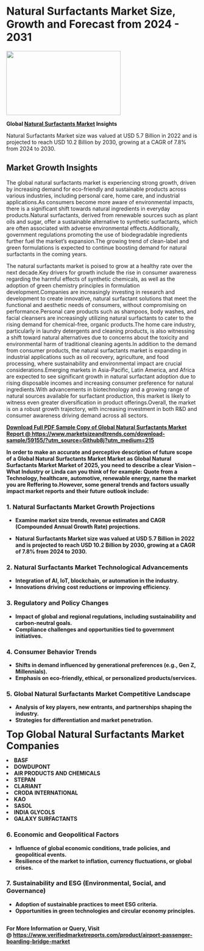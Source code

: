 <H1>Natural Surfactants Market Size, Growth and Forecast from 2024 - 2031</H1><img class="aligncenter size-medium wp-image-584254" src="https://thirdeyenews.in/wp-content/uploads/2024/09/Global-Market-Research-300x168.jpeg" alt="" width="300" height="168" /><p><strong>Global&nbsp;<a href="https://www.marketsizeandtrends.com/download-sample/59155/?utm_source=Github8j?utm_medium=215">Natural Surfactants Market</a> Insights</strong></p><p>Natural Surfactants Market size was valued at USD 5.7 Billion in 2022 and is projected to reach USD 10.2 Billion by 2030, growing at a CAGR of 7.8% from 2024 to 2030.</p><p><h2>Market Growth Insights</h2> <p>The global natural surfactants market is experiencing strong growth, driven by increasing demand for eco-friendly and sustainable products across various industries, including personal care, home care, and industrial applications.As consumers become more aware of environmental impacts, there is a significant shift towards natural ingredients in everyday products.Natural surfactants, derived from renewable sources such as plant oils and sugar, offer a sustainable alternative to synthetic surfactants, which are often associated with adverse environmental effects.Additionally, government regulations promoting the use of biodegradable ingredients further fuel the market’s expansion.The growing trend of clean-label and green formulations is expected to continue boosting demand for natural surfactants in the coming years.</p> <p><strong><a href="#"></a></strong></p> <p>The natural surfactants market is poised to grow at a healthy rate over the next decade.Key drivers for growth include the rise in consumer awareness regarding the harmful effects of synthetic chemicals, as well as the adoption of green chemistry principles in formulation development.Companies are increasingly investing in research and development to create innovative, natural surfactant solutions that meet the functional and aesthetic needs of consumers, without compromising on performance.Personal care products such as shampoos, body washes, and facial cleansers are increasingly utilizing natural surfactants to cater to the rising demand for chemical-free, organic products.The home care industry, particularly in laundry detergents and cleaning products, is also witnessing a shift toward natural alternatives due to concerns about the toxicity and environmental harm of traditional cleaning agents.In addition to the demand from consumer products, the natural surfactants market is expanding in industrial applications such as oil recovery, agriculture, and food processing, where sustainability and environmental impact are crucial considerations.Emerging markets in Asia-Pacific, Latin America, and Africa are expected to see significant growth in natural surfactant adoption due to rising disposable incomes and increasing consumer preference for natural ingredients.With advancements in biotechnology and a growing range of natural sources available for surfactant production, this market is likely to witness even greater diversification in product offerings.Overall, the market is on a robust growth trajectory, with increasing investment in both R&D and consumer awareness driving demand across all sectors.<p><strong><a href="#"></p><p><span class=""><strong>Download Full PDF Sample Copy of Global Natural Surfactants Market Report</strong> @ <a href="https://www.marketsizeandtrends.com/download-sample/59155/?utm_source=Github8j?utm_medium=215" target="_blank">https://www.marketsizeandtrends.com/download-sample/59155/?utm_source=Github8j?utm_medium=215</a></span></p><p>In order to make an accurate and perceptive description of future scope of a Global&nbsp;Natural Surfactants Market Market as Global&nbsp;Natural Surfactants Market Market of 2025, you need to describe a clear Vision &ndash; What Industry or Linda can you think of for example: Quote from a Technology, healthcare, automotive, renewable energy, name the market you are Reffering to.However, some general trends and factors usually impact market reports and their future outlook include:</p><h3>1.&nbsp;<strong>Natural Surfactants Market Growth Projections</strong></h3><ul><li>Examine market size trends, revenue estimates and CAGR (Compounded Annual Growth Rate) projections.</li><li><p>Natural Surfactants Market size was valued at USD 5.7 Billion in 2022 and is projected to reach USD 10.2 Billion by 2030, growing at a CAGR of 7.8% from 2024 to 2030.</p></li></ul><h3>2.&nbsp;<strong>Natural Surfactants Market Technological Advancements</strong></h3><ul><li>Integration of AI, IoT, blockchain, or automation in the industry.</li><li>Innovations driving cost reductions or improving efficiency.</li></ul><h3>3.&nbsp;<strong>Regulatory and Policy Changes</strong></h3><ul><li>Impact of global and regional regulations, including sustainability and carbon-neutral goals.</li><li>Compliance challenges and opportunities tied to government initiatives.</li></ul><h3>4.&nbsp;<strong>Consumer Behavior Trends</strong></h3><ul><li>Shifts in demand influenced by generational preferences (e.g., Gen Z, Millennials).</li><li>Emphasis on eco-friendly, ethical, or personalized products/services.</li></ul><h3>5.&nbsp;<strong>Global Natural Surfactants Market Competitive Landscape</strong></h3><ul><li>Analysis of key players, new entrants, and partnerships shaping the industry.</li><li>Strategies for differentiation and market penetration.</li></ul><p data-pm-slice="1 1 []"><span style="color: inherit; font-family: inherit; font-size: 25px;">Top Global Natural Surfactants Market Companies</span></p><div class="" data-test-id=""><p><li>BASF</li><li> DOWDUPONT</li><li> AIR PRODUCTS AND CHEMICALS</li><li> STEPAN</li><li> CLARIANT</li><li> CRODA INTERNATIONAL</li><li> KAO</li><li> SASOL</li><li> INDIA GLYCOLS</li><li> GALAXY SURFACTANTS</li></p></div><h3>6.&nbsp;<strong>Economic and Geopolitical Factors</strong></h3><ul><li>Influence of global economic conditions, trade policies, and geopolitical events.</li><li>Resilience of the market to inflation, currency fluctuations, or global crises.</li></ul><h3>7.&nbsp;<strong>Sustainability and ESG (Environmental, Social, and Governance)</strong></h3><ul><li>Adoption of sustainable practices to meet ESG criteria.</li><li>Opportunities in green technologies and circular economy principles.</li></ul><h2><strong style="font-size: 14px;">For More Information or Query, Visit @&nbsp;</strong><a style="background-color: #ffffff; font-size: 14px;" href="https://www.marketsizeandtrends.com/report/natural-surfactants-market/" target="_blank">https://www.verifiedmarketreports.com/product/airport-passenger-boarding-bridge-market</a></h2>